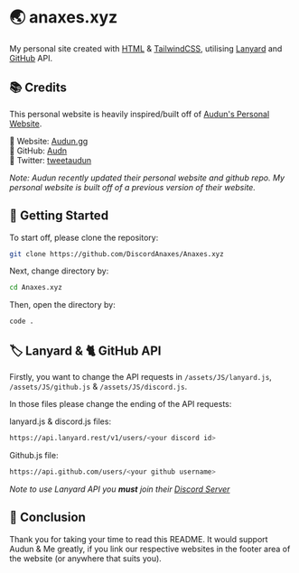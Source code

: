 # 🌏 anaxes.xyz
My personal site created with [HTML](https://www.w3schools.com/html/) & [TailwindCSS](https://tailwindcss.com), utilising [Lanyard](https://discord.com/invite/UrXF2cfJ7F) and [GitHub](https://api.github.com) API.


## 📚 Credits

This personal website is heavily inspired/built off of [Audun's Personal Website](https://audun.gg). 

🔗 Website: [Audun.gg](https://audun.gg) 
<br/>
🔗 GitHub: [Audn](https://github.com/audn)
<br/>
🔗 Twitter: [tweetaudun](https://twitter.com/tweetaudun)

*Note: Audun recently updated their personal website and github repo. My personal website is built off of a previous version of their website.*

## 🚀 Getting Started

To start off, please clone the repository:

```bash 
git clone https://github.com/DiscordAnaxes/Anaxes.xyz
```

Next, change directory by:

```bash
cd Anaxes.xyz
```

Then, open the directory by:

```bash
code .
```

## 🏷️ Lanyard & 🐈 GitHub API

Firstly, you want to change the API requests in `/assets/JS/lanyard.js`, `/assets/JS/github.js` & `/assets/JS/discord.js`.

In those files please change the ending of the API requests:

lanyard.js & discord.js files:

```bash
https://api.lanyard.rest/v1/users/<your discord id>
```

Github.js file:

```bash
https://api.github.com/users/<your github username>
```

*Note to use Lanyard API you **__must__** join their [Discord Server](https://discord.com/invite/UrXF2cfJ7F)*

## 👋 Conclusion

Thank you for taking your time to read this README. It would support Audun & Me greatly, if you link our respective websites in the footer area of the website (or anywhere that suits you).


